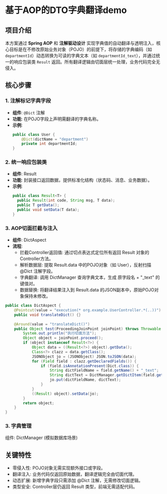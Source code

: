 # 基于AOP的DTO字典翻译demo

## 项目介绍
本方案通过 **Spring AOP** 和 **注解驱动设计** 实现字典值的自动翻译与透明注入，核心目标是在不修改原始业务对象（POJO）的前提下，将存储的字典编码（如 `departmentId`）动态转换为可读的字典文本（如 `departmentId_text`），并通过统一的响应包装类 `Result` 返回。所有翻译逻辑由切面层统一处理，业务代码完全无侵入。

## 核心步骤

### 1. 注解标记字典字段
- **组件**: `@Dict` 注解
- **功能**: 在POJO字段上声明需翻译的字典名称。
- **示例**:
  ```java
  public class User {  
      @Dict(dictName = "department")  
      private int departmentId;  
  }
  ```
### 2. 统一响应包装类
- **组件**: Result<T>
- **功能**: 封装接口返回数据，提供标准化结构（状态码、消息、业务数据）。
- **示例**:
  ```java
  public class Result<T> {  
    public Result(int code, String msg, T data);  
    public T getData();  
    public void setData(T data);  
  }
  ```
### 3. AOP切面拦截与注入
- **组件**: DictAspect
- **流程**:
  - 拦截Controller返回值:
  通过切点表达式定位所有返回 Result 对象的Controller方法。
  - 解析数据层:
  提取 Result.data 中的POJO对象（如 User），反射扫描 @Dict 注解字段。
  - 字典翻译:
  调用 DictManager 查询字典文本，生成 原字段名 + "_text" 的键值对。
  - 数据替换:
  将翻译结果注入到 Result.data 的JSON副本中，原始POJO对象保持未修改。

```java
public class DictAspect {
    @Pointcut(value = "execution(* org.example.UserController.*(..))")
    public void translateDict() {}
    
    @Around(value = "translateDict()")
    public Object test(ProceedingJoinPoint joinPoint) throws Throwable {
        System.out.println("执行切面方法");
        Object object = joinPoint.proceed();
        if (object instanceof Result<?>) {
            Object data = ((Result<?>) object).getData();
            Class<?> clazz = data.getClass();
            JSONObject jo = (JSONObject) JSON.toJSON(data);
            for (Field field : clazz.getDeclaredFields()) {
                if (field.isAnnotationPresent(Dict.class)) {
                    String dictFieldName = field.getName() + "_text";
                    String dictText = DictManager.getDictItem(field.getDeclaredAnnotation(Dict.class).dictName(), field.getInt(data));
                    jo.put(dictFieldName, dictText);
                }
            }
            ((Result) object).setData(jo);
        }
        return object;
    }
}
```

### 3. 字典管理
   组件: DictManager (模拟数据库场景)

## 关键特性
- 零侵入性: POJO对象无需实现额外接口或字段。
- 翻译注入: 业务代码仅返回原始数据，翻译逻辑完全由切面代理。
- 动态扩展: 新增字典字段只需添加 @Dict 注解，无需修改切面逻辑。
- 类型安全: Controller层仍返回 Result<User> 类型，前端无需适配代码。
